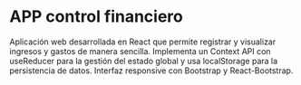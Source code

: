 # APP control financiero

Aplicación web desarrollada en React que permite registrar y visualizar ingresos y gastos de manera sencilla. Implementa un Context API con useReducer para la gestión del estado global y usa localStorage para la persistencia de datos. Interfaz responsive con Bootstrap y React-Bootstrap.